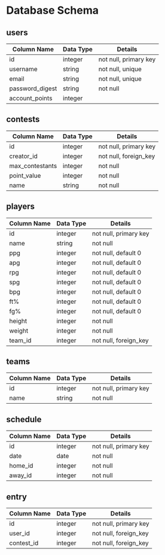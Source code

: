 # Database Schema

## users

Column Name|Data Type|Details
-|-|-
id|integer|not null, primary key
username|string|not null, unique
email|string|not null, unique
password_digest|string|not null
account_points|integer|

## contests

Column Name|Data Type|Details
-|-|-
id|integer|not null, primary key
creator_id|integer|not null, foreign_key
max_contestants|integer|not null
point_value|integer|not null
name|string|not null

## players
Column Name|Data Type|Details
-|-|-
id|integer|not null, primary key
name|string|not null
ppg|integer|not null, default 0
apg|integer|not null, default 0
rpg|integer|not null, default 0
spg|integer|not null, default 0
bpg|integer|not null, default 0
ft%|integer|not null, default 0
fg%|integer|not null, default 0
height|integer|not null
weight|integer|not null
team_id|integer|not null, foreign_key

## teams

Column Name|Data Type|Details
-|-|-
id|integer|not null, primary key
name|string|not null

## schedule

Column Name|Data Type|Details
-|-|-
id|integer|not null, primary key
date|date|not null
home_id|integer|not null
away_id|integer|not null

## entry
Column Name|Data Type|Details
-|-|-
id|integer|not null, primary key
user_id|integer|not null, foreign_key
contest_id|integer|not null, foreign_key
